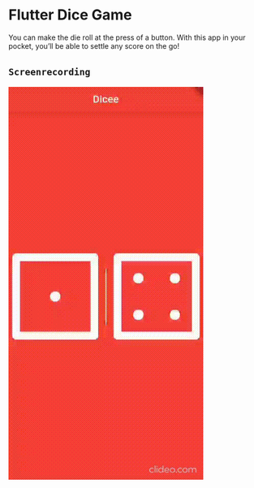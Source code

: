 # Flutter Dice Game

You can make the die roll at the press of a button. With this app in your pocket, you’ll be able to settle any score on the go!

## ``` Screenrecording ```
![recording](dice_game.gif)
